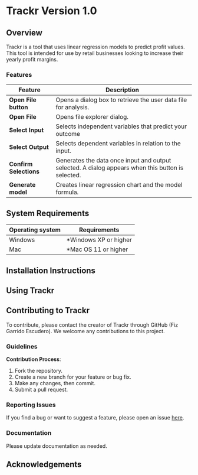 # Trackr Version 1.0

## Overview
Trackr is a tool that uses linear regression models to predict profit values. This tool is intended for use by retail businesses looking to increase their yearly profit margins. 

### Features

| Feature                | Description                                                                                         |
| ----------------       | -------------                                                                                       |
| **Open File button**   | Opens a dialog box to retrieve the user data file for analysis.                                     |
| **Open File**          | Opens file explorer dialog.                                                                         |
| **Select Input**       | Selects independent variables that predict your outcome                                             |
|**Select Output**       | Selects dependent variables in relation to the input.                                               |
| **Confirm Selections** | Generates the data once input and output selected. A dialog appears when this button is selected.   |
|**Generate model**      | Creates linear regression chart and the model formula.                                              |

## System Requirements
| Operating system | Requirements |
| ---------------- | -------------            |
| Windows          | *Windows XP or higher    |
| Mac              | *Mac OS 11 or higher     |

## Installation Instructions

## Using Trackr

## Contributing to Trackr

To contribute, please contact the creator of Trackr through GitHub (Fiz Garrido Escudero). We welcome any contributions to this project. 

### Guidelines
**Contribution Process**:
  1. Fork the repository.
  2. Create a new branch for your feature or bug fix.
  3. Make any changes, then commit.
  4. Submit a pull request.

### Reporting Issues
If you find a bug or want to suggest a feature, please open an issue [here](https://github.com/fizge/1-SENECA-UDC_Coil_Proyect/issues/new).

### Documentation
Please update documentation as needed.

## Acknowledgements 
